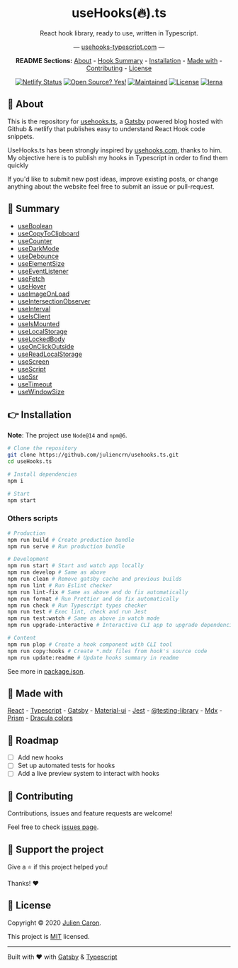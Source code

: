 <div align="center">
<h1>useHooks(🔥).ts</h1>

React hook library, ready to use, written in Typescript.

&mdash; [usehooks-typescript.com](https://usehooks-typescript.com/) &mdash;

**README Sections:** [About](#-about) - [Hook Summary](#-summary) - [Installation](#-installation) - [Made with](#-made-with) - [Contributing](#-contributing) - [License](#-license)

<!-- Badges -->

[![Netlify Status](https://api.netlify.com/api/v1/badges/f1f0f5a4-8207-499b-b912-d99acb04176e/deploy-status)](https://app.netlify.com/sites/usehooks-ts/deploys)
[![Open Source? Yes!](https://badgen.net/badge/Open%20Source%20%3F/Yes%21/blue?icon=github)](https://github.com/juliencrn/usehooks.ts/issues)
[![Maintained](https://badgen.net/badge/Maintained%20%3F/Yes%21/blue?icon=github)](https://github.com/juliencrn/usehooks.ts/issues)
[![License](https://badgen.net/badge/License/MIT/blue)](https://github.com/juliencrn/usehooks.ts/blob/master/LICENSE)
[![lerna](https://img.shields.io/badge/maintained%20with-lerna-cc00ff.svg)](https://lerna.js.org/)


</div>

## 🤔 About

This is the repository for [usehooks.ts](https://usehooks-typescript.com/), a [Gatsby](https://www.gatsbyjs.org) powered blog hosted with Github & netlify that publishes easy to understand React Hook code snippets.

UseHooks.ts has been strongly inspired by [usehooks.com](https://usehooks.com), thanks to him. My objective here is to publish my hooks in Typescript in order to find them quickly

If you'd like to submit new post ideas, improve existing posts, or change anything about the website feel free to submit an issue or pull-request.

## 📖 Summary

<div id="hook-list">

- [useBoolean](https://usehooks-typescript.com/react-hook/use-boolean)
- [useCopyToClipboard](https://usehooks-typescript.com/react-hook/use-copy-to-clipboard)
- [useCounter](https://usehooks-typescript.com/react-hook/use-counter)
- [useDarkMode](https://usehooks-typescript.com/react-hook/use-dark-mode)
- [useDebounce](https://usehooks-typescript.com/react-hook/use-debounce)
- [useElementSize](https://usehooks-typescript.com/react-hook/use-element-size)
- [useEventListener](https://usehooks-typescript.com/react-hook/use-event-listener)
- [useFetch](https://usehooks-typescript.com/react-hook/use-fetch)
- [useHover](https://usehooks-typescript.com/react-hook/use-hover)
- [useImageOnLoad](https://usehooks-typescript.com/react-hook/use-image-on-load)
- [useIntersectionObserver](https://usehooks-typescript.com/react-hook/use-intersection-observer)
- [useInterval](https://usehooks-typescript.com/react-hook/use-interval)
- [useIsClient](https://usehooks-typescript.com/react-hook/use-is-client)
- [useIsMounted](https://usehooks-typescript.com/react-hook/use-is-mounted)
- [useLocalStorage](https://usehooks-typescript.com/react-hook/use-local-storage)
- [useLockedBody](https://usehooks-typescript.com/react-hook/use-locked-body)
- [useOnClickOutside](https://usehooks-typescript.com/react-hook/use-on-click-outside)
- [useReadLocalStorage](https://usehooks-typescript.com/react-hook/use-read-local-storage)
- [useScreen](https://usehooks-typescript.com/react-hook/use-screen)
- [useScript](https://usehooks-typescript.com/react-hook/use-script)
- [useSsr](https://usehooks-typescript.com/react-hook/use-ssr)
- [useTimeout](https://usehooks-typescript.com/react-hook/use-timeout)
- [useWindowSize](https://usehooks-typescript.com/react-hook/use-window-size)

</div>

## 👉 Installation

**Note**: The project use `Node@14` and `npm@6`.

```bash
# Clone the repository
git clone https://github.com/juliencrn/usehooks.ts.git
cd useHooks.ts

# Install dependencies
npm i

# Start
npm start
```

### Others scripts

```bash
# Production
npm run build # Create production bundle
npm run serve # Run production bundle

# Development
npm run start # Start and watch app locally
npm run develop # Same as above
npm run clean # Remove gatsby cache and previous builds
npm run lint # Run Eslint checker
npm run lint-fix # Same as above and do fix automatically
npm run format # Run Prettier and do fix automatically
npm run check # Run Typescript types checker
npm run test # Exec lint, check and run Jest
npm run test:watch # Same as above in watch mode
npm run upgrade-interactive # Interactive CLI app to upgrade dependencies

# Content
npm run plop # Create a hook component with CLI tool
npm run copy:hooks # Create *.mdx files from hook's source code
npm run update:readme # Update hooks summary in readme
```

See more in [package.json](./package.json).

## 🙌 Made with

[React](https://reactjs.org/) - [Typescript](https://www.typescriptlang.org/) - [Gatsby](https://www.gatsbyjs.com/) - [Material-ui](https://material-ui.com/) - [Jest](https://jestjs.io/) - [@testing-library](https://testing-library.com/) - [Mdx](https://mdxjs.com/) - [Prism](https://prismjs.com/) - [Dracula colors](https://draculatheme.com/)

## 🚗 Roadmap

- [ ] Add new hooks
- [ ] Set up automated tests for hooks
- [ ] Add a live preview system to interact with hooks

## 🤝 Contributing

Contributions, issues and feature requests are welcome!

Feel free to check [issues page](https://github.com/juliencrn/usehooks.ts/issues).

## 💚 Support the project

Give a ⭐ if this project helped you!

Thanks! ❤️

## 📝 License

Copyright © 2020 [Julien Caron](https://github.com/juliencrn).

This project is [MIT](https://github.com/juliencrn/usehooks.ts/blob/master/LICENSE) licensed.

---

Built with ❤️ with [Gatsby](https://www.gatsbyjs.com/) & [Typescript](https://www.typescriptlang.org/)
